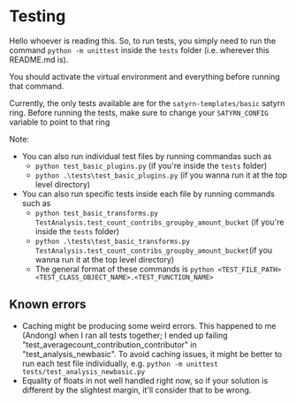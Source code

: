 # Testing

Hello whoever is reading this. So, to run tests, you simply need to run the command
`python -m unittest`
inside the `tests` folder (i.e. wherever this README.md is).

You should activate the virtual environment and everything before running that command.

Currently, the only tests available are for the `satyrn-templates/basic` satyrn ring.
Before running the tests, make sure to change your `SATYRN_CONFIG` variable to point to that ring


Note:
- You can also run individual test files by running commandas such as 
	- `python test_basic_plugins.py` (if you're inside the `tests` folder)
	- `python .\tests\test_basic_plugins.py` (if you wanna run it at the top level directory)
- You can also run specific tests inside each file by running commands such as 
	- `python test_basic_transforms.py TestAnalysis.test_count_contribs_groupby_amount_bucket` (if you're inside the `tests` folder)
	- `python .\tests\test_basic_transforms.py TestAnalysis.test_count_contribs_groupby_amount_bucket`(if you wanna run it at the top level directory)
	- The general format of these commands is `python <TEST_FILE_PATH> <TEST_CLASS_OBJECT_NAME>.<TEST_FUNCTION_NAME>`

## Known errors

- Caching might be producing some weird errors. This happened to me (Andong) when I ran all tests together; I ended up failing "test_averagecount_contribution_contributor" in "test_analysis_newbasic".
To avoid caching issues, it might be better to run each test file individually, e.g.
``python -m unittest tests/test_analysis_newbasic.py``
- Equality of floats in not well handled right now, so if your solution is different by the slightest margin, it'll consider that to be wrong.